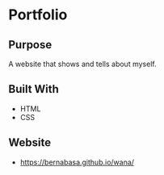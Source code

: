 # Portfolio

## Purpose
A website that shows and tells about myself.

## Built With
* HTML
* CSS

## Website
 * https://bernabasa.github.io/wana/



